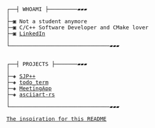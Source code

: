<pre>

┌──┤ WHOAMI ├─────────▰▰▰
│
├─▣ Not a student anymore
├─▣ C/C++ Software Developer and CMake lover
├─▣ <a href="https://www.linkedin.com/in/tomasz-or%C5%82owski-a6287a236/">LinkedIn</a>
│
└───────────────────────────────▰▰▰


┌──┤ PROJECTS ├───────▰▰▰
│
├─◈ <a href="https://github.com/raxonpc/sjpp">SJP++</a>
├─◈ <a href="https://github.com/raxonpc/todo_term">todo_term</a>
├─◈ <a href="https://github.com/raxonpc/MeetingApp">MeetingApp</a>
├─◈ <a href="https://github.com/raxonpc/asciiart-rs">asciiart-rs</a>
│
└───────────────────────────────▰▰▰

<a href="https://github.com/thewhiteh4t">The inspiration for this README</a>

</pre>
